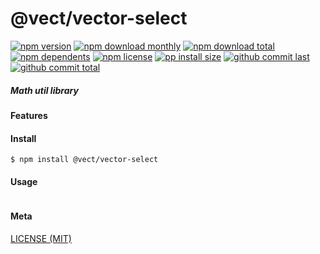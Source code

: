 # @vect/vector-select

[![npm version][badge-npm-version]][url-npm]
[![npm download monthly][badge-npm-download-monthly]][url-npm]
[![npm download total][badge-npm-download-total]][url-npm]
[![npm dependents][badge-npm-dependents]][url-github]
[![npm license][badge-npm-license]][url-npm]
[![pp install size][badge-pp-install-size]][url-pp]
[![github commit last][badge-github-last-commit]][url-github]
[![github commit total][badge-github-commit-count]][url-github]

[//]: <> (Shields)
[badge-npm-version]: https://flat.badgen.net/npm/v/@vect/vector-select
[badge-npm-download-monthly]: https://flat.badgen.net/npm/dm/@vect/vector-select
[badge-npm-download-total]:https://flat.badgen.net/npm/dt/@vect/vector-select
[badge-npm-dependents]: https://flat.badgen.net/npm/dependents/@vect/vector-select
[badge-npm-license]: https://flat.badgen.net/npm/license/@vect/vector-select
[badge-pp-install-size]: https://flat.badgen.net/packagephobia/install/@vect/vector-select
[badge-github-last-commit]: https://flat.badgen.net/github/last-commit/hoyeungw/vect
[badge-github-commit-count]: https://flat.badgen.net/github/commits/hoyeungw/vect

[//]: <> (Link)
[url-npm]: https://npmjs.org/package/@vect/vector-select
[url-pp]: https://packagephobia.now.sh/result?prev=@vect/vector-select
[url-github]: https://github.com/hoyeungw/vect

##### Math util library

#### Features

#### Install
```console
$ npm install @vect/vector-select
```

#### Usage
```js
```

#### Meta
[LICENSE (MIT)](LICENSE)
